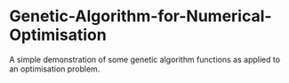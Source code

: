# Genetic-Algorithm-for-Numerical-Optimisation
A simple demonstration of some genetic algorithm functions as applied to an optimisation problem.
